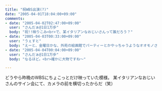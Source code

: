 ```yaml
---
title: "祝WBS出演(?)"
date: "2005-04-01T18:04:00+09:00"
comments:
- date: "2005-04-02T02:47:00+09:00"
  user: "さんだぁ@1日1万歩"
  body: "祝!!映りこみ<br>で、某イタリアンなおじいさんって誰だろう？"
- date: "2005-04-03T00:33:00+09:00"
  user: "うぇすと"
  body: "えーと、金曜日かな、外苑の絵画館でパーティーとかやっちゃうようなオオモノさんです。<br>えーと...、このヒト↓<br>&lt;a href=&quot;http://news.fs.biglobe.ne.jp/news/photo/jj050401-2385945.html&quot; target=&quot;_blank&quot; rel=&quot;nofollow&quot;&gt;http://&lt;wbr/&gt;news.fs&lt;wbr/&gt;.biglob&lt;wbr/&gt;e.ne.jp&lt;wbr/&gt;/news/p&lt;wbr/&gt;hoto/jj&lt;wbr/&gt;050401-&lt;wbr/&gt;2385945&lt;wbr/&gt;.html&lt;/a&gt;<br><br>僕はブランドとか興味ないんですが、代理でサイン貰いに行ってきました(笑<br>でも、やっぱちょっとオーラありましたよ。"
- date: "2005-04-04T00:04:00+09:00"
  user: "さんだぁ@1日1万歩"
  body: "なるほど。<br>確かに大物ですね～"

---
```


どうやら昨晩のWBSにちょこっとだけ映っていた模様。
某イタリアンなおじいさんのサイン会にて、カメラの前を横切ったからだ（笑）
